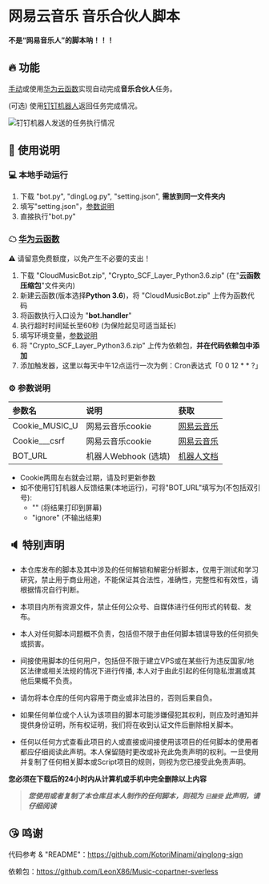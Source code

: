 # 网易云音乐 音乐合伙人脚本

**不是“网易音乐人”的脚本呐！！！**

## 🔥 功能

[手动](#-本地手动运行)或使用[华为云函数](#-华为云函数)实现自动完成**音乐合伙人**任务。

(可选) 使用[钉钉机器人](https://open.dingtalk.com/document/robots/custom-robot-access/)返回任务完成情况。

![钉钉机器人发送的任务执行情况](README_image/001.png)

## 📖 使用说明

### 💻 本地手动运行

1. 下载 "bot.py", "dingLog.py", "setting.json", **需放到同一文件夹内**
2. 填写"setting.json"，[参数说明](#-参数说明)
3. 直接执行"bot.py"

### ☁ [华为云函数](https://console.huaweicloud.com/functiongraph)

⚠ 请留意免费额度，以免产生不必要的支出！

1. 下载 "CloudMusicBot.zip", "Crypto_SCF_Layer_Python3.6.zip" (在"**云函数压缩包**"文件夹内)
2. 新建云函数(版本选择**Python 3.6**)，将 "CloudMusicBot.zip" 上传为函数代码
3. 将函数执行入口设为 "**bot.handler**"
4. 执行超时时间延长至60秒 (为保险起见可适当延长)
5. 填写环境变量，[参数说明](#-参数说明)
6. 将 "Crypto_SCF_Layer_Python3.6.zip" 上传为依赖包，**并在代码依赖包中添加**
7. 添加触发器，这里以每天中午12点运行一次为例：Cron表达式「0 0 12 * * ?」

### ⚙ 参数说明

| 参数名            | 说明              | 获取                                                                      |
|:---------------|:----------------|:------------------------------------------------------------------------|
| Cookie_MUSIC_U | 网易云音乐cookie     | [网易云音乐](https://music.163.com/)                                         |
| Cookie___csrf  | 网易云音乐cookie     | [网易云音乐](https://music.163.com/)                                         |
| BOT_URL        | 机器人Webhook (选填) | [机器人文档](https://open.dingtalk.com/document/robots/custom-robot-access/) |

* Cookie两周左右就会过期，请及时更新参数
* 如不使用钉钉机器人反馈结果(本地运行)，可将"BOT_URL"填写为(不包括双引号):
  * "" (将结果打印到屏幕)
  * "ignore" (不输出结果)

## 🔈 特别声明

- 本仓库发布的脚本及其中涉及的任何解锁和解密分析脚本，仅用于测试和学习研究，禁止用于商业用途，不能保证其合法性，准确性，完整性和有效性，请根据情况自行判断。

- 本项目内所有资源文件，禁止任何公众号、自媒体进行任何形式的转载、发布。

- 本人对任何脚本问题概不负责，包括但不限于由任何脚本错误导致的任何损失或损害。

- 间接使用脚本的任何用户，包括但不限于建立VPS或在某些行为违反国家/地区法律或相关法规的情况下进行传播,
  本人对于由此引起的任何隐私泄漏或其他后果概不负责。

- 请勿将本仓库的任何内容用于商业或非法目的，否则后果自负。

- 如果任何单位或个人认为该项目的脚本可能涉嫌侵犯其权利，则应及时通知并提供身份证明，所有权证明，我们将在收到认证文件后删除相关脚本。

- 任何以任何方式查看此项目的人或直接或间接使用该项目的任何脚本的使用者都应仔细阅读此声明。本人保留随时更改或补充此免责声明的权利。一旦使用并复制了任何相关脚本或Script项目的规则，则视为您已接受此免责声明。

**您必须在下载后的24小时内从计算机或手机中完全删除以上内容**

> ***您使用或者复制了本仓库且本人制作的任何脚本，则视为 `已接受` 此声明，请仔细阅读***

## 😘 鸣谢

代码参考 & "README"：https://github.com/KotoriMinami/qinglong-sign

依赖包：https://github.com/LeonX86/Music-copartner-sverless


